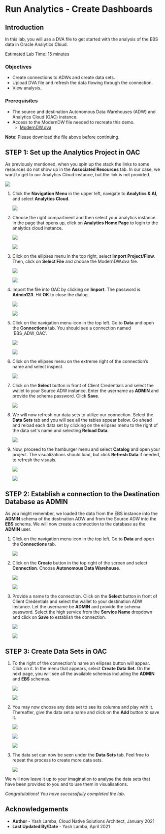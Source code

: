 # Run Analytics - Create Dashboards

## Introduction

In this lab, you will use a DVA file to get started with the analysis of the EBS data in Oracle Analytics Cloud.

Estimated Lab Time: 15 minutes

### Objectives

- Create connections to ADWs and create data sets.
- Upload DVA file and refresh the data flowing through the connection.
- View analysis.

### Prerequisites

- The source and destination Autonomous Data Warehouses (ADW) and Analytics Cloud (OAC) instance.
- Access to the ModernDW file needed to recreate this demo. 
    - [ModernDW.dva](https://objectstorage.us-ashburn-1.oraclecloud.com/p/_DhuXYUewHtA48gaEaBEZSH-L7MjSe309RqyHDTgActtB9hVZeDSJc1KGqWs3KKC/n/c4u03/b/data-management-library-files/o/modern-data-warehouse/ModernDW.dva)

**Note**: Please download the file above before continuing.

## **STEP 1:** Set up the Analytics Project in OAC

As previously mentioned, when you spin up the stack the links to some resources do not show up in the **Associated Resources** tab. In our case, we want to get to our Analytics Cloud instance, but the link is not provided.

![](./images/6.1.png " ")

1. Click the **Navigation Menu** in the upper left, navigate to **Analytics & AI**, and select **Analytics Cloud**. 
	
	![](https://raw.githubusercontent.com/oracle/learning-library/master/common/images/console/analytics-oac.png " ")

2. Choose the right compartment and then select your analytics instance. In the page that opens up, click on **Analytics Home Page** to login to the analytics cloud instance.

    ![](./images/6.3.png " ")

    ![](./images/6.4.png " ")

3. Click on the ellipses menu in the top right, select **Import Project/Flow**. Then, click on **Select File** and choose the ModernDW.dva file.

    ![](./images/6.5.png " ")
    
    ![](./images/6.6.png " ")

4.  Import the file into OAC by clicking on **Import**. The password is **Admin123**. Hit **OK** to close the dialog. 

    ![](./images/6.7.png " ")
    
    ![](./images/6.8.png " ")

5. Click on the navigation menu icon in the top left. Go to **Data** and open the **Connections** tab. You should see a connection named 'EBS\_ADW\_OAC'. 

    ![](./images/6.9.png " ")
    
    ![](./images/6.10.png " ")

6. Click on the ellipses menu on the extreme right of the connection’s name and select inspect.

     ![](./images/6.11.png " ")

7. Click on the **Select** button in front of Client Credentials and select the wallet to your Source ADW instance. Enter the username as **ADMIN** and provide the schema password. Click **Save**.

    ![](./images/6.12.png " ")

8. We will now refresh our data sets to utilize our connection. Select the **Data Sets** tab and you will see all the tables appear below. Go ahead and reload each data set by clicking on the ellipses menu to the right of the data set's name and selecting **Reload Data**.

    ![](./images/6.13.png " ")

9. Now, proceed to the hamburger menu and select **Catalog** and open your project. The visualizations should load, but click **Refresh Data** if needed, to refresh the visuals.

    ![](./images/6.14.png " ")
    
    ![](./images/6.15.png " ")

## **STEP 2:** Establish a connection to the Destination Database as ADMIN

As you might remember, we loaded the data from the EBS instance into the **ADMIN** schema of the destination ADW and from the Source ADW into the **EBS** schema. We will now create a connection to the database as the **ADMIN** user.

1. Click on the navigation menu icon in the top left. Go to **Data** and open the **Connections** tab.

    ![](./images/6.9.png " ")
    
2. Click on the **Create** button in the top right of the screen and select **Connection**. Choose **Autonomous Data Warehouse**.

    ![](./images/6.16.png " ")
    
    ![](./images/6.17.png " ")
    
3. Provide a name to the connection. Click on the **Select** button in front of Client Credentials and select the wallet to your destination ADW instance. Let the username be **ADMIN** and provide the schema password. Select the high service from the **Service Name** dropdown and click on **Save** to establish the connection.
    
    ![](./images/6.18.png " ")
    
    ![](./images/6.19.png " ")
    
## **STEP 3:** Create Data Sets in OAC
    
1. To the right of the connection's name an ellipses button will appear. Click on it. In the menu that appears, select **Create Data Set**. On the next page, you will see all the available schemas including the **ADMIN** and **EBS** schemas. 

    ![](./images/6.20.png " ")
    
    ![](./images/6.21.png " ")

2. You may now choose any data set to see its columns and play with it. Thereafter, give the data set a name and click on the **Add** button to save it.

    ![](./images/6.22.png " ")
    
    ![](./images/6.23.png " ")
    
    ![](./images/6.24.png " ")
    
3. The data set can now be seen under the **Data Sets** tab. Feel free to repeat the process to create more data sets.
    
    ![](./images/6.25.png " ")

We will now leave it up to your imagination to analyse the data sets that have been provided to you and to use them in visualisations.

*Congratulations! You have successfully completed the lab*.

## Acknowledgements
- **Author** - Yash Lamba, Cloud Native Solutions Architect, January 2021
- **Last Updated By/Date** - Yash Lamba, April 2021
